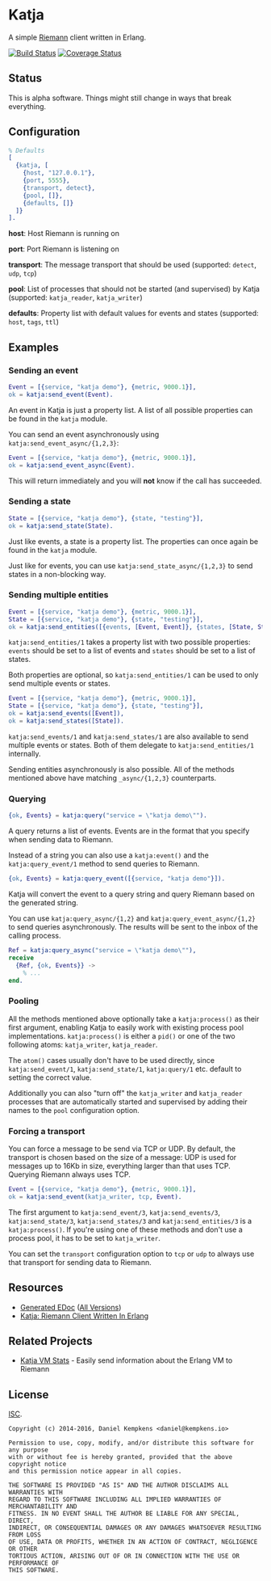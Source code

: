 # Katja

A simple [Riemann](http://riemann.io) client written in Erlang.

[![Build Status](https://travis-ci.org/katja-beam/katja.png)](https://travis-ci.org/nifoc/katja) [![Coverage Status](https://coveralls.io/repos/github/katja-beam/katja/badge.svg?branch=master)](https://coveralls.io/github/katja-beam/katja?branch=master)

## Status

This is alpha software. Things might still change in ways that break everything.

## Configuration

```erlang
% Defaults
[
  {katja, [
    {host, "127.0.0.1"},
    {port, 5555},
    {transport, detect},
    {pool, []},
    {defaults, []}
  ]}
].
```

**host**: Host Riemann is running on

**port**: Port Riemann is listening on

**transport**: The message transport that should be used (supported: `detect`, `udp`, `tcp`)

**pool**: List of processes that should not be started (and supervised) by Katja (supported: `katja_reader`, `katja_writer`)

**defaults**: Property list with default values for events and states (supported: `host`, `tags`, `ttl`)

## Examples

### Sending an event

```erlang
Event = [{service, "katja demo"}, {metric, 9000.1}],
ok = katja:send_event(Event).
```

An event in Katja is just a property list. A list of all possible properties can be found in the `katja` module.

You can send an event asynchronously using `katja:send_event_async/{1,2,3}`:

```erlang
Event = [{service, "katja demo"}, {metric, 9000.1}],
ok = katja:send_event_async(Event).
```

This will return immediately and you will **not** know if the call has succeeded.

### Sending a state

```erlang
State = [{service, "katja demo"}, {state, "testing"}],
ok = katja:send_state(State).
```

Just like events, a state is a property list. The properties can once again be found in the `katja` module.

Just like for events, you can use `katja:send_state_async/{1,2,3}` to send states in a non-blocking way.

### Sending multiple entities

```erlang
Event = [{service, "katja demo"}, {metric, 9000.1}],
State = [{service, "katja demo"}, {state, "testing"}],
ok = katja:send_entities([{events, [Event, Event]}, {states, [State, State]}]).
```

`katja:send_entities/1` takes a property list with two possible properties: `events` should be set to a list of events and `states` should be set to a list of states.

Both properties are optional, so `katja:send_entities/1` can be used to only send multiple events or states.

```erlang
Event = [{service, "katja demo"}, {metric, 9000.1}],
State = [{service, "katja demo"}, {state, "testing"}],
ok = katja:send_events([Event]),
ok = katja:send_states([State]).
```

`katja:send_events/1` and `katja:send_states/1` are also available to send multiple events or states. Both of them delegate to `katja:send_entities/1` internally.

Sending entities asynchronously is also possible. All of the methods mentioned above have matching `_async/{1,2,3}` counterparts.

### Querying

```erlang
{ok, Events} = katja:query("service = \"katja demo\"").
```

A query returns a list of events. Events are in the format that you specify when sending data to Riemann.

Instead of a string you can also use a `katja:event()` and the `katja:query_event/1` method to send queries to Riemann.

```erlang
{ok, Events} = katja:query_event([{service, "katja demo"}]).
```

Katja will convert the event to a query string and query Riemann based on the generated string.

You can use `katja:query_async/{1,2}` and `katja:query_event_async/{1,2}` to send queries asynchronously. The results will be sent to the inbox of the calling process.

```erlang
Ref = katja:query_async("service = \"katja demo\""),
receive
  {Ref, {ok, Events}} ->
    % ...
end.
```

### Pooling

All the methods mentioned above optionally take a `katja:process()` as their first argument, enabling Katja to easily work with existing process pool implementations. `katja:process()` is either a `pid()` or one of the two following atoms: `katja_writer`, `katja_reader`.

The `atom()` cases usually don't have to be used directly, since `katja:send_event/1`, `katja:send_state/1`, `katja:query/1` etc. default to setting the correct value.

Additionally you can also "turn off" the `katja_writer` and `katja_reader` processes that are automatically started and supervised by adding their names to the `pool` configuration option.

### Forcing a transport

You can force a message to be send via TCP or UDP. By default, the transport is chosen based on the size of a message: UDP is used for messages up to 16Kb in size, everything larger than that uses TCP. Querying Riemann always uses TCP.

```erlang
Event = [{service, "katja demo"}, {metric, 9000.1}],
ok = katja:send_event(katja_writer, tcp, Event).
```

The first argument to `katja:send_event/3`, `katja:send_events/3`, `katja:send_state/3`, `katja:send_states/3` and `katja:send_entities/3` is a `katja:process()`. If you're using one of these methods and don't use a process pool, it has to be set to `katja_writer`.

You can set the `transport` configuration option to `tcp` or `udp` to always use that transport for sending data to Riemann.

## Resources

* [Generated EDoc](http://katja.nifoc.pw/0.9.2/) ([All Versions](http://katja.nifoc.pw))
* [Katja: Riemann Client Written In Erlang](https://blog.kempkens.io/posts/katja-riemann-client-written-in-erlang/)

## Related Projects

* [Katja VM Stats](https://github.com/nifoc/katja_vmstats) - Easily send information about the Erlang VM to Riemann

## License

[ISC](https://en.wikipedia.org/wiki/ISC_license).

```
Copyright (c) 2014-2016, Daniel Kempkens <daniel@kempkens.io>

Permission to use, copy, modify, and/or distribute this software for any purpose
with or without fee is hereby granted, provided that the above copyright notice
and this permission notice appear in all copies.

THE SOFTWARE IS PROVIDED "AS IS" AND THE AUTHOR DISCLAIMS ALL WARRANTIES WITH
REGARD TO THIS SOFTWARE INCLUDING ALL IMPLIED WARRANTIES OF MERCHANTABILITY AND
FITNESS. IN NO EVENT SHALL THE AUTHOR BE LIABLE FOR ANY SPECIAL, DIRECT,
INDIRECT, OR CONSEQUENTIAL DAMAGES OR ANY DAMAGES WHATSOEVER RESULTING FROM LOSS
OF USE, DATA OR PROFITS, WHETHER IN AN ACTION OF CONTRACT, NEGLIGENCE OR OTHER
TORTIOUS ACTION, ARISING OUT OF OR IN CONNECTION WITH THE USE OR PERFORMANCE OF
THIS SOFTWARE.
```
